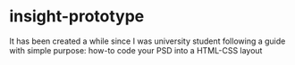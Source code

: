 # insight-prototype
It has been created a while since I was university student following a guide with simple purpose: how-to code your PSD into a HTML-CSS layout
